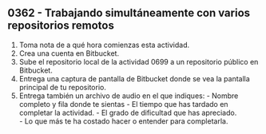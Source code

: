 ## 0362 - Trabajando simultáneamente con varios repositorios remotos

1. Toma nota de a qué hora comienzas esta actividad.
2. Crea una cuenta en Bitbucket.
3. Sube el repositorio local de la actividad 0699 a un repositorio público en Bitbucket.
3. Entrega una captura de pantalla de Bitbucket donde se vea la pantalla principal de tu repositorio.
5. Entrega también un archivo de audio en el que indiques:
        - Nombre completo y fila donde te sientas
        - El tiempo que has tardado en completar la actividad. 
        - El grado de dificultad que has apreciado.  
        - Lo que más te ha costado hacer o entender para completarla.
